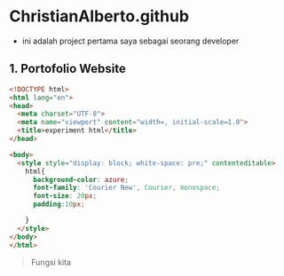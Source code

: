 # ChristianAlberto.github
- ini adalah project pertama saya sebagai seorang developer
## 1. Portofolio Website
```html
<!DOCTYPE html>
<html lang="en">
<head>
  <meta charset="UTF-8">
  <meta name="viewport" content="width=, initial-scale=1.0">
  <title>experiment html</title>
</head>

<body>
  <style style="display: block; white-space: pre;" contenteditable>
    html{
      background-color: azure;
      font-family: 'Courier New', Courier, monospace;
      font-size: 20px;
      padding:10px;

    }
  </style>
</body>
</html>
```
> Fungsi kita 

